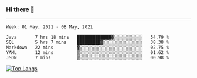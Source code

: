 ### Hi there 👋
---
<!--START_SECTION:waka-->
```text
Week: 01 May, 2021 - 08 May, 2021

Java       7 hrs 18 mins   █████████████▓░░░░░░░░░░░   54.79 % 
SQL        5 hrs 7 mins    █████████▓░░░░░░░░░░░░░░░   38.38 % 
Markdown   22 mins         ▓░░░░░░░░░░░░░░░░░░░░░░░░   02.75 % 
YAML       12 mins         ▒░░░░░░░░░░░░░░░░░░░░░░░░   01.62 % 
JSON       7 mins          ▒░░░░░░░░░░░░░░░░░░░░░░░░   00.98 % 
```
<!--END_SECTION:waka-->

[![Top Langs](https://github-readme-stats.vercel.app/api/top-langs/?username=HyunAh-iia&layout=compact)](https://github.com/anuraghazra/github-readme-stats)
<!--
**HyunAh-iia/HyunAh-iia** is a ✨ _special_ ✨ repository because its `README.md` (this file) appears on your GitHub profile.

Here are some ideas to get you started:

- 🔭 I’m currently working on ...
- 🌱 I’m currently learning ...
- 👯 I’m looking to collaborate on ...
- 🤔 I’m looking for help with ...
- 💬 Ask me about ...
- 📫 How to reach me: ...
- 😄 Pronouns: ...
- ⚡ Fun fact: ...
-->
